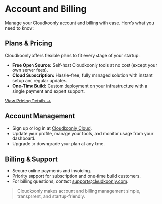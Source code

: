 # Account and Billing

Manage your Cloudkoonly account and billing with ease. Here’s what you need to know:

## Plans & Pricing
Cloudkoonly offers flexible plans to fit every stage of your startup:
- **Free Open Source:** Self-host Cloudkoonly tools at no cost (except your own server fees).
- **Cloud Subscription:** Hassle-free, fully managed solution with instant setup and regular updates.
- **One-Time Build:** Custom deployment on your infrastructure with a single payment and expert support.

[View Pricing Details →](https://www.cloudkoonly.com/pricing)

## Account Management
- Sign up or log in at [Cloudkoonly Cloud](https://www.cloudkoonly.com/account/signup).
- Update your profile, manage your tools, and monitor usage from your dashboard.
- Upgrade or downgrade your plan at any time.

## Billing & Support
- Secure online payments and invoicing.
- Priority support for subscription and one-time build customers.
- For billing questions, contact [support@cloudkoonly.com](mailto:support@cloudkoonly.com).

> Cloudkoonly makes account and billing management simple, transparent, and startup-friendly.